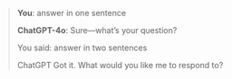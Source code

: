> **You**: answer in one sentence
>
> **ChatGPT-4o**: Sure—what’s your question?
> 
> You said:
> answer in two sentences
> 
> ChatGPT
> Got it. What would you like me to respond to?